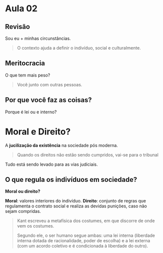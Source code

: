 # Aula 02

## Revisão
Sou eu + minhas circunstâncias.
> O contexto ajuda a definir o indivíduo, social e culturalmente.

## Meritocracia
O que tem mais peso?
> Você junto com outras pessoas.

## Por que você faz as coisas?
Porque é lei ou e interno?


# Moral e Direito?
A **jucilização da existência** na sociedade pós moderna.
> Quando os direitos não estão sendo cumpridos, vai-se para o tribunal

Tudo está sendo levado para as vias judiciais.


## O que regula os indivíduos em sociedade?
**Moral ou direito?**

**Moral**: valores interiores do indivíduo.
**Direito**: conjunto de regras que regulamenta o contrato social e
realiza as devidas punições, caso não sejam compridas.

> Kant escreveu a metafísica dos costumes, em que discorre de onde vem
> os costumes. 
>
> Segundo ele, o ser humano segue ambas: uma lei interna (liberdade interna
> dotada de racionalidade, poder de escolha) e a lei externa (com um acordo
> coletivo e é condicionada à liberdade do outro).
